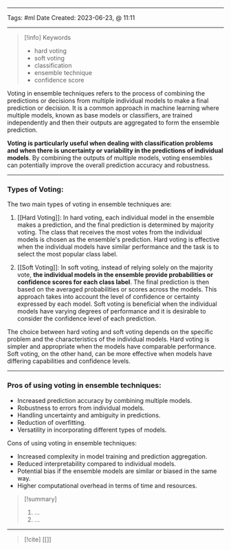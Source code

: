 ------------------------- 
Tags: #ml 
Date Created:  2023-06-23, @ 11:11

---
>[!info] Keywords
>* hard voting
>* soft voting 
>*  classification
>* ensemble technique 
>* confidence score

Voting in ensemble techniques refers to the process of combining the predictions or decisions from multiple individual models to make a final prediction or decision. It is a common approach in machine learning where multiple models, known as base models or classifiers, are trained independently and then their outputs are aggregated to form the ensemble prediction.

 **Voting is particularly useful when dealing with classification problems and when there is uncertainty or variability in the predictions of individual models**. By combining the outputs of multiple models, voting ensembles can potentially improve the overall prediction accuracy and robustness.

---
### Types of Voting: 
The two main types of voting in ensemble techniques are:

1. [[Hard Voting]]: In hard voting, each individual model in the ensemble makes a prediction, and the final prediction is determined by majority voting. The class that receives the most votes from the individual models is chosen as the ensemble's prediction. Hard voting is effective when the individual models have similar performance and the task is to select the most popular class label.
    
2. [[Soft Voting]]: In soft voting, instead of relying solely on the majority vote, **the individual models in the ensemble provide probabilities or confidence scores for each class label**. The final prediction is then based on the averaged probabilities or scores across the models. This approach takes into account the level of confidence or certainty expressed by each model. Soft voting is beneficial when the individual models have varying degrees of performance and it is desirable to consider the confidence level of each prediction.
    

The choice between hard voting and soft voting depends on the specific problem and the characteristics of the individual models. Hard voting is simpler and appropriate when the models have comparable performance. Soft voting, on the other hand, can be more effective when models have differing capabilities and confidence levels.


---
### Pros of using voting in ensemble techniques:

- Increased prediction accuracy by combining multiple models.
- Robustness to errors from individual models.
- Handling uncertainty and ambiguity in predictions.
- Reduction of overfitting.
- Versatility in incorporating different types of models.

Cons of using voting in ensemble techniques:

- Increased complexity in model training and prediction aggregation.
- Reduced interpretability compared to individual models.
- Potential bias if the ensemble models are similar or biased in the same way.
- Higher computational overhead in terms of time and resources.


>[!summary] 
>1. ...
>2. ...

----
>[!cite]
> [[]]
> []()
